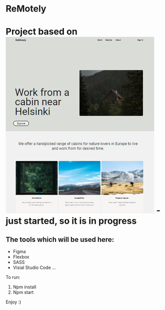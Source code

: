 # ReMotely
# Project based on ![Figma](assets/img/cover-github.png)  - just started, so it is **in progress**

## The tools which will be used here:

* Figma
* Flexbox
* SASS
* Visial Studio Code
...

To run:
1. Npm install
2. Npm start

Enjoy :)
